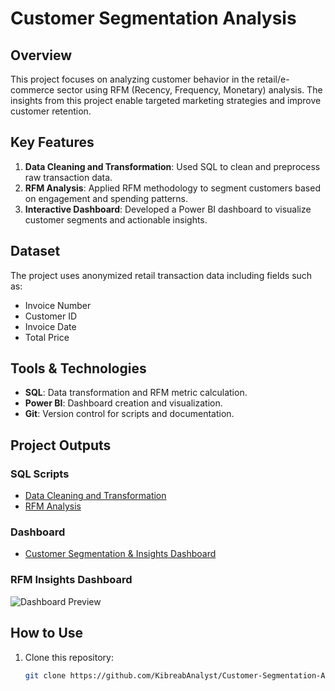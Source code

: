 # Customer Segmentation Analysis

## Overview
This project focuses on analyzing customer behavior in the retail/e-commerce sector using RFM (Recency, Frequency, Monetary) analysis. The insights from this project enable targeted marketing strategies and improve customer retention.

## Key Features
1. **Data Cleaning and Transformation**: Used SQL to clean and preprocess raw transaction data.
2. **RFM Analysis**: Applied RFM methodology to segment customers based on engagement and spending patterns.
3. **Interactive Dashboard**: Developed a Power BI dashboard to visualize customer segments and actionable insights.

## Dataset
The project uses anonymized retail transaction data including fields such as:
- Invoice Number
- Customer ID
- Invoice Date
- Total Price

## Tools & Technologies
- **SQL**: Data transformation and RFM metric calculation.
- **Power BI**: Dashboard creation and visualization.
- **Git**: Version control for scripts and documentation.

## Project Outputs
### SQL Scripts
- [Data Cleaning and Transformation](SQL-Scripts/data_cleaning.sql)
- [RFM Analysis](SQL-Scripts/RFM_Analysis.sql)

### Dashboard
- [Customer Segmentation & Insights Dashboard](Dashboard/segmentation_dashboard.pbix)

### RFM Insights Dashboard
![Dashboard Preview](Images/dashboard_preview.png)

## How to Use
1. Clone this repository:
   ```bash
   git clone https://github.com/KibreabAnalyst/Customer-Segmentation-Analysis.git
